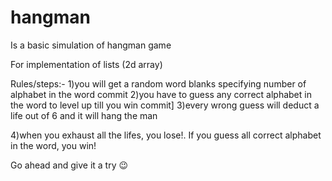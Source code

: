 # hangman
Is a basic simulation of hangman game

For implementation of lists (2d array)

Rules/steps:-
1)you will get a random word blanks specifying number of alphabet in the word
 commit 
2)you have to guess any correct alphabet in the word to level up till you win
commit]
3)every wrong guess will deduct a life out of 6 and it will hang the man

4)when you exhaust all the lifes, you lose!. If you guess all correct alphabet in the word, you win! 

Go ahead and give it a try 😉

